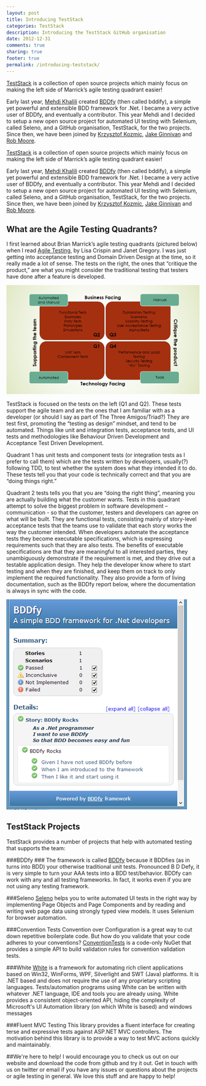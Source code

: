 ```yaml
---
layout: post
title: Introducing TestStack
categories: TestStack
description: Introducing the TestStack GitHub organisation
date: 2012-12-31
comments: true
sharing: true
footer: true
permalink: /introducing-teststack/
---
```


[TestStack](http://teststack.net/) is a collection of open source projects which mainly focus on making the left side of Marrick’s agile testing quadrant easier!

Early last year, [Mehdi Khalili](https://twitter.com/MehdiKhalili) created [BDDfy](http://teststack.github.com/TestStack.BDDfy/) (then called bddify), a simple yet powerful and extensible BDD framework for .Net. I became a very active user of BDDfy, and eventually a contributor. This year Mehdi and I decided to setup a new open source project for automated UI testing with Selenium, called Seleno, and a GitHub organisation, TestStack, for the two projects. Since then, we have been joined by [Krzysztof Kozmic](https://twitter.com/kkozmic), [Jake Ginnivan](https://twitter.com/JakeGinnivan) and [Rob Moore](https://twitter.com/robdmoore). 
<!--excerpt-->

[TestStack](http://teststack.net/) is a collection of open source projects which mainly focus on making the left side of Marrick’s agile testing quadrant easier!

Early last year, [Mehdi Khalili](https://twitter.com/MehdiKhalili) created [BDDfy](http://teststack.github.com/TestStack.BDDfy/) (then called bddify), a simple yet powerful and extensible BDD framework for .Net. I became a very active user of BDDfy, and eventually a contributor. This year Mehdi and I decided to setup a new open source project for automated UI testing with Selenium, called Seleno, and a GitHub organisation, TestStack, for the two projects. Since then, we have been joined by [Krzysztof Kozmic](https://twitter.com/kkozmic), [Jake Ginnivan](https://twitter.com/JakeGinnivan) and [Rob Moore](https://twitter.com/robdmoore). 

## What are the Agile Testing Quadrants? ##
I first learned about Brian Marrick’s agile testing quadrants (pictured below) when I read [Agile Testing](http://www.amazon.com/Agile-Testing-Practical-Addison-Wesley-Signature/dp/0321534468/ref=pd_ts_b_2?ie=UTF8&s=books), by Lisa Crispin and Janet Gregory. I was just getting into acceptance testing and Domain Driven Design at the time, so it really made a lot of sense. The tests on the right, the ones that “critique the product,” are what you might consider the traditional testing that testers have done after a feature is developed.

![alt text][1]

TestStack is focused on the tests on the left (Q1 and Q2). These tests support the agile team and are the ones that I am familiar with as a developer (or should I say as part of The Three Amigos/Triad?) They are test first, promoting the “testing as design” mindset, and tend to be automated. Things like unit and integration tests, acceptance tests, and UI tests and methodologies like Behaviour Driven Development and Acceptance Test Driven Development.

Quadrant 1 has unit tests and component tests (or integration tests as I prefer to call them) which are the tests written by developers, usually(?) following TDD, to test whether the system does what they intended it to do. These tests tell you that your code is technically correct and that you are “doing things right.” 

Quadrant 2 tests tells you that you are “doing the right thing”, meaning you are actually building what the customer wants. Tests in this quadrant attempt to solve the biggest problem in software development – communication - so that the customer, testers and developers can agree on what will be built. They are functional tests, consisting mainly of story-level acceptance tests that the teams use to validate that each story works the way the customer intended. When developers automate the acceptance tests they become executable specifications, which is expressing requirements such that they are also tests. The benefits of executable specifications are that they are meaningful to all interested parties, they unambiguously demonstrate if the requirement is met, and they drive out a testable application design. They help the developer know where to start testing and when they are finished, and keep them on track to only implement the required functionality. They also provide a form of living documentation, such as the BDDfy report below, where the documentation is always in sync with the code.

![alt text][2]

## TestStack Projects ##

TestStack provides a number of projects that help with automated testing that supports the team:

###BDDfy ###
The framework is called [BDDfy](http://teststack.github.com/TestStack.BDDfy/) because it BDDfies (as in turns into BDD) your otherwise traditional unit tests. Pronounced B D Defy, it is very simple to turn your AAA tests into a BDD test/behavior. BDDfy can work with any and all testing frameworks. In fact, it works even if you are not using any testing framework.

###Seleno
[Seleno](http://teststack.github.com/TestStack.Seleno/) helps you to write automated UI tests in the right way by implementing Page Objects and Page Components and by reading and writing web page data using strongly typed view models. It uses Selenium for browser automation.

###Convention Tests
Convention over Configuration is a great way to cut down repetitive boilerplate code. But how do you validate that your code adheres to your conventions? [ConventionTests](http://teststack.github.com/ConventionTests/) is a code-only NuGet that provides a simple API to build validation rules for convention validation tests. 

###White
[White](https://github.com/TestStack/White) is a framework for automating rich client applications based on Win32, WinForms, WPF, Silverlight and SWT (Java) platforms. It is .NET based and does not require the use of any proprietary scripting languages. Tests/automation programs using White can be written with whatever .NET language, IDE and tools you are already using. White provides a consistent object-oriented API, hiding the complexity of Microsoft's UI Automation library (on which White is based) and windows messages

###Fluent MVC Testing
This library provides a fluent interface for creating terse and expressive tests against ASP.NET MVC controllers. The motivation behind this library is to provide a way to test MVC actions quickly and maintainably. 

##We're here to help!
I would encourage you to check us out on our website and download the code from github and try it out. Get in touch with us on twitter or email if you have any issues or questions about the projects or agile testing in general. We love this stuff and are happy to help!


  [1]: /images/AgileTestingQuadrants.png
  [2]: /images/bddfy_rocks.png